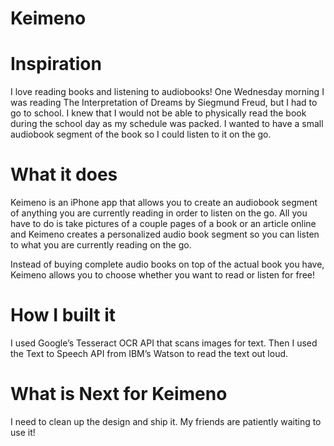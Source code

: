 # Keimeno

# Inspiration

I love reading books and listening to audiobooks! One Wednesday morning I was reading The Interpretation of Dreams by Siegmund Freud, but I had to go to school. I knew that I would not be able to physically read the book during the school day as my schedule was packed. I wanted to have a small audiobook segment of the book so I could listen to it on the go.

# What it does

Keimeno is an iPhone app that allows you to create an audiobook segment of anything you are currently reading in order to listen on the go. All you have to do is take pictures of a couple pages of a book or an article online and Keimeno creates a personalized audio book segment so you can listen to what you are currently reading on the go.

Instead of buying complete audio books on top of the actual book you have, Keimeno allows you to choose whether you want to read or listen for free!

# How I built it

I used Google’s Tesseract OCR API that scans images for text. Then I used the Text to Speech API from IBM’s Watson to read the text out loud.

# What is Next for Keimeno

I need to clean up the design and ship it. My friends are patiently waiting to use it!
